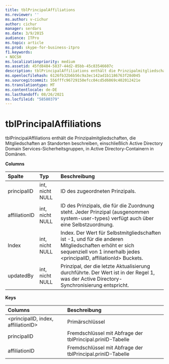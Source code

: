 ```yaml
---
title: tblPrincipalAffiliations
ms.reviewer: ''
ms.author: v-cichur
author: cichur
manager: serdars
ms.date: 3/9/2015
audience: ITPro
ms.topic: article
ms.prod: skype-for-business-itpro
f1.keywords:
- NOCSH
ms.localizationpriority: medium
ms.assetid: 45fd8484-5837-44d2-85bb-45c83546607c
description: tblPrincipalAffiliations enthält die Prinzipalmitgliedschaften, die Mitgliedschaften an Standorten beschreiben, einschließlich Active Directory Domain Services-Sicherheitsgruppen, in Active Directory-Containern in Domänen.
ms.openlocfilehash: 6126fb32b6b56c9a3ec142ad1b1186763f28d045
ms.sourcegitcommit: 556fffc96729150efcc04cd5d6069c402012421e
ms.translationtype: MT
ms.contentlocale: de-DE
ms.lasthandoff: 08/26/2021
ms.locfileid: "58580379"
---
```

# <a name="tblprincipalaffiliations"></a>tblPrincipalAffiliations
 
tblPrincipalAffiliations enthält die Prinzipalmitgliedschaften, die Mitgliedschaften an Standorten beschreiben, einschließlich Active Directory Domain Services-Sicherheitsgruppen, in Active Directory-Containern in Domänen.
  
**Columns**

|**Spalte**|**Typ**|**Beschreibung**|
|:-----|:-----|:-----|
|principalID  <br/> |int, nicht NULL  <br/> |ID des zugeordneten Prinzipals.  <br/> |
|affiliationID  <br/> |int, nicht NULL  <br/> |ID des Prinzipals, die für die Zuordnung steht. Jeder Prinzipal (ausgenommen system-user-types) verfügt auch über eine Selbstzuordnung.  <br/> |
|Index  <br/> |int, nicht NULL  <br/> |Index. Der Wert für Selbstmitgliedschaften ist -1, und für die anderen Mitgliedschaften erhöht er sich sequenziell von 1 innerhalb jedes \<principalID, affiliationId\> Buckets.  <br/> |
|updatedBy  <br/> |int, nicht NULL  <br/> |Prinzipal, der die letzte Aktualisierung durchführte. Der Wert ist in der Regel 1, was der Active Directory-Synchronisierung entspricht.  <br/> |
   
**Keys**

|**Columns**|**Beschreibung**|
|:-----|:-----|
|\<principalID, index, affiliationID\>  <br/> |Primärschlüssel  <br/> |
|principalID  <br/> |Fremdschlüssel mit Abfrage der tblPrincipal.prinID-Tabelle  <br/> |
|affiliationID  <br/> |Fremdschlüssel mit Abfrage der tblPrincipal.prinID-Tabelle  <br/> |
   

